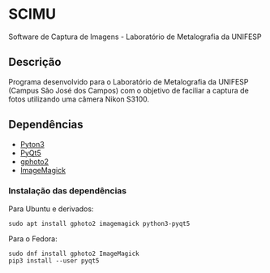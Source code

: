 # SCIMU

Software de Captura de Imagens - Laboratório de Metalografia da UNIFESP

## Descrição

Programa desenvolvido para o Laboratório de Metalografia da UNIFESP (Campus São José dos Campos) com o objetivo de faciliar a captura de fotos utilizando uma câmera Nikon S3100.

## Dependências

* [Pyton3](https://www.python.org/)
* [PyQt5](https://pypi.org/project/PyQt5/)
* [gphoto2](http://gphoto.org/)
* [ImageMagick](https://imagemagick.org/)

### Instalação das dependências

Para Ubuntu e derivados:
```
sudo apt install gphoto2 imagemagick python3-pyqt5
```

Para o Fedora:
```
sudo dnf install gphoto2 ImageMagick
pip3 install --user pyqt5
```

